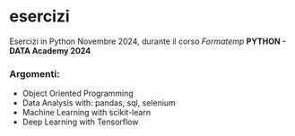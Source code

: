# esercizi
Esercizi in Python Novembre 2024, durante il corso _Formatemp_ __PYTHON - DATA Academy 2024__
### Argomenti:
- Object Oriented Programming
- Data Analysis with: pandas, sql, selenium
- Machine Learning with scikit-learn
- Deep Learning with Tensorflow
